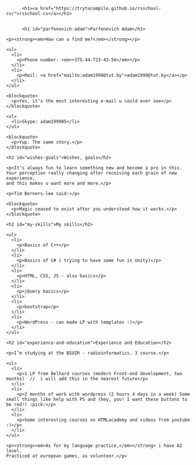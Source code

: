 <!DOCTYPE html>
<html lang="en">
<head>
    <meta charset="UTF-8">
    <meta http-equiv="X-UA-Compatible" content="IE=edge">
    <meta name="viewport" content="width=device-width, initial-scale=1.0">
    <title>Parfenovich Adam</title>
</head>
<body>
        <div class="markdown-body">
          
          <h1><a href="https://trytocompile.github.io/rsschool-cv/">rsschool-cv</a></h1>
          
    
          <h1 id="parfenovich-adam">Parfenovich Adam</h1>
    
    <p><strong><em>How can u find me?</em></strong></p>
    
    <ul>
      <li>
        <p>Phone number: <em>+375-44-723-43-56</em></p>
      </li>
      <li>
        <p>Mail: <a href="mailto:adam1999@tut.by">adam1999@tut.by</a></p>
      </li>
    </ul>
    
    <blockquote>
      <p>Yes, it’s the most interesting e-mail u could ever see</p>
    </blockquote>
    
    <ul>
      <li>Skype: adam199985</li>
    </ul>
    
    <blockquote>
      <p>Yup. The same story.</p>
    </blockquote>
    
    <h2 id="wishes-goals">Wishes, goals</h2>
    
    <p>It’s always fun to learn something new and become a pro in this.
    Your perception really changing after receiving each grain of new experience, 
    and this makes u want more and more.</p>
    
    <p>Tim Berners-lee said:</p>
    
    <blockquote>
      <p>Magic ceased to exist after you understood how it works.</p>
    </blockquote>
    
    <h2 id="my-skills">My skills</h2>
    
    <ul>
      <li>
        <p>Basics of C++</p>
      </li>
      <li>
        <p>Basics of C# ( trying to have some fun in Unity)</p>
      </li>
      <li>
        <p>HTML, CSS, JS - also basics</p>
      </li>
      <li>
        <p>jQuery basics</p>
      </li>
      <li>
        <p>bootstrap</p>
      </li>
      <li>
        <p>WordPress - can made LP with templates :)</p>
      </li>
    </ul>
    
    <h2 id="experience-and-education">Experience and Education</h2>
    
    <p>I’m studying at the BSUIR - radioinformatics. 3 course.</p>
    
    <ul>
      <li>
        <p>1 LP from Belhard courses (modern Front-end development, two months)  //  i will add this in the nearest future</p>
      </li>
      <li>
        <p>2 months of work with wordpress (2 hours 4 days in a week) Some small things like help with PS and (hey, you! I want these buttons to be red!) :pick:</p>
      </li>
      <li>
        <p>Some interesting courses on HTMLacademy and videos from youtube :)</p>
      </li>
    </ul>
    
    <p><strong><em>As for my language practice,</em></strong> i have A2 level.
    Practiced at european games, as volunteer.</p>
    
</body>
</html>